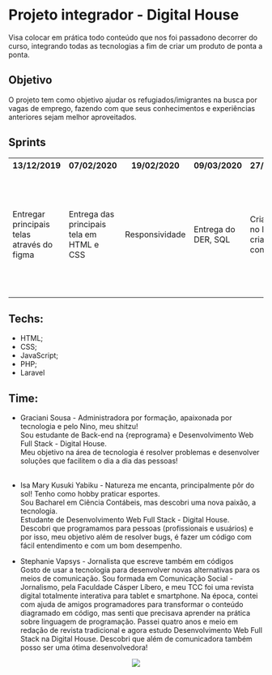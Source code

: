 # Projeto integrador - Digital House
Visa colocar em prática todo conteúdo que nos foi passadono decorrer do curso, integrando todas as tecnologias a fim de criar um produto de ponta a ponta.

## Objetivo
O projeto tem como objetivo ajudar os refugiados/imigrantes na busca por vagas de emprego, fazendo com que seus conhecimentos e experiências anteriores sejam melhor aproveitados.

## Sprints
<table>
  <tr>
    <th>13/12/2019</th>
    <th>07/02/2020</th>
    <th>19/02/2020</th>
    <th>09/03/2020</th>
    <th>27/03/2020</th>
    <th>20/04/2020</th>
    <th></th>

  </tr>
  <tr>
    <td>Entregar principais telas através do figma</td>
    <td>Entrega das principais tela em HTML e CSS</td>
    <td>Responsividade</td>
    <td>Entrega do DER, SQL</td>
    <td>Criar projeto no laravel, criar rotas e controllers</td>
    <td>Desenvolver a lógica, CRUD, models, conexão com DB, validação de registros gravados no DB,login e painel Admin</td>
    <td></td>
  </tr>
</table>

## Techs:
* HTML;
* CSS;
* JavaScript;
* PHP;
* Laravel

## Time:
* Graciani Sousa - Administradora por formação, apaixonada por tecnologia e pelo Nino, meu shitzu!<br/>
Sou estudante de Back-end na {reprograma} e Desenvolvimento Web Full Stack - Digital House.<br/>
Meu objetivo na área de tecnologia é resolver problemas e desenvolver soluções que facilitem o dia a dia das pessoas!<br/><br/>

* Isa Mary Kusuki Yabiku - Natureza me encanta, principalmente pôr do sol! Tenho como hobby praticar esportes. <br/>
Sou Bacharel em Ciência Contábeis, mas descobri uma nova paixão, a tecnologia. <br/>
Estudante de Desenvolvimento Web Full Stack - Digital House. <br/>
Descobri que programamos para pessoas (profissionais e usuários) e por isso, meu objetivo além de resolver bugs, é fazer um código com fácil entendimento e com um bom desempenho.<br/>

* Stephanie Vapsys - Jornalista que escreve também em códigos <br/>
Gosto de usar a tecnologia para desenvolver novas alternativas para os meios de comunicação. Sou formada em Comunicação Social - Jornalismo, pela Faculdade Cásper Líbero, e meu TCC foi uma revista digital totalmente interativa para tablet e smartphone. Na época, contei com ajuda de amigos programadores para transformar o conteúdo diagramado em código, mas senti que precisava aprender na prática sobre linguagem de programação. Passei quatro anos e meio em redação de revista tradicional e agora estudo Desenvolvimento Web Full Stack na Digital House. Descobri que além de comunicadora também posso ser uma ótima desenvolvedora! </br>  


<p align="center"> 
<img src="https://66.media.tumblr.com/84df2849675395d4acafa8859e6813bd/tumblr_mi9n4mOf5k1rnrp3qo1_500.gif">
</p>
